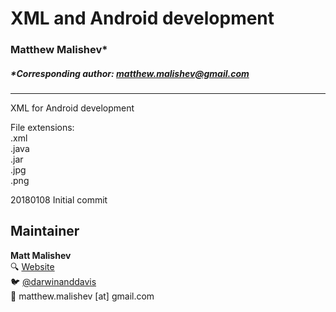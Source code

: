 # XML and Android development
### Matthew Malishev* 

##### *Corresponding author: matthew.malishev@gmail.com  

******

XML for Android development

File extensions:   
.xml   
.java    
.jar   
.jpg   
.png   

20180108
Initial commit  

## Maintainer  
**Matt Malishev**   
:mag: [Website](https://www.researchgate.net/profile/Matt_Malishev)    
:bird: [@darwinanddavis](https://twitter.com/darwinanddavis)  
:email: matthew.malishev [at] gmail.com  
